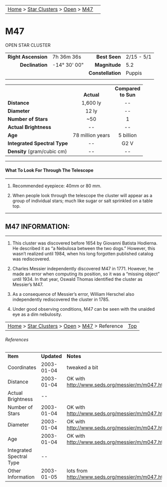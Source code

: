 |    |    |
|:---|---:|
|[Home](/notes/#object-notes) > [Star Clusters](/notes/#star-clusters) > [Open](!open_cluster_info) > [M47](m47)|  |

# M47
OPEN STAR CLUSTER
	
|   |   |   |   |
|--:|:--|--:|:--|
|**Right Ascension**|7h 36m 36s|**Best Seen**|2/15 - 5/1|
|**Declination**|-14&deg; 30' 00"|**Magnitude**|5.2|
|   |   |**Constellation**|Puppis|
|   |   |   |   |

|   |   |   |
|---|:---:|:---:|
|   | <br/>**Actual**| **Compared<br/>to Sun** |
|**Distance** | 1,600 ly | -- |
|**Diameter** | 12 ly | -- |
|**Number of Stars**| ~50 | 1 |
|**Actual Brightness**| -- | -- |
|**Age** | 78 million years | 5 billion  |
|**Integrated Spectral Type** | -- | G2 V |
|**Density** (gram/cubic cm) | -- | -- |

---
#### What To Look For Through The Telescope
---

1.	Recommended eyepiece: 40mm or 80 mm.

1.	When people look through the telescope the cluster will appear as a group of individual stars; much like sugar or salt sprinkled on a table top.

---
## M47 INFORMATION:
---

1.	This cluster was discovered before 1654 by Giovanni Batista Hodierna.  He described it as “a Nebulosa between the two dogs.”  However, this wasn’t realized until 1984, when his long forgotten published catalog was rediscovered.

1.	Charles Messier independently discovered M47 in 1771.  However, he made an error when computing its position, so it was a “missing object” until 1934.  In that year, Oswald Thomas identified the cluster as Messier’s M47.

1.	As a consequence of Messier’s error, William Herschel also independently rediscovered the cluster in 1785.
 
1.	Under good observing conditions, M47 can be seen with the unaided eye as a dim nebulosity.

|    |    |
|:---|---:|
|[Home](/notes/#object-notes) > [Star Clusters](/notes/#star-clusters) > [Open](!open_cluster_info) > [M47](#m47) > Reference | [Top](#m47) |

###### References

|   |   |   |
|---|---|---|
|**Item**|**Updated**|**Notes**| 
| Coordinates | 2003-01-04 | tweaked a bit |
| Distance | 2003-01-04 | OK with http://www.seds.org/messier/m/m047.html |
| Actual Brightness | -- |   |
| Number of Stars | 2003-01-04 | OK with http://www.seds.org/messier/m/m047.html|
| Diameter | 2003-01-04 | OK with http://www.seds.org/messier/m/m047.html |
| Age | 2003-01-04 | OK with http://www.seds.org/messier/m/m047.html |
| Integrated Spectral Type | -- |   |
| Other Information | 2003-01-05 | lots from http://www.seds.org/messier/m/m047.html |
